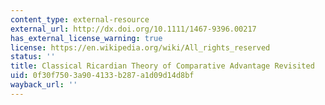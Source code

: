 ```yaml
---
content_type: external-resource
external_url: http://dx.doi.org/10.1111/1467-9396.00217
has_external_license_warning: true
license: https://en.wikipedia.org/wiki/All_rights_reserved
status: ''
title: Classical Ricardian Theory of Comparative Advantage Revisited
uid: 0f30f750-3a90-4133-b287-a1d09d14d8bf
wayback_url: ''
---
```

